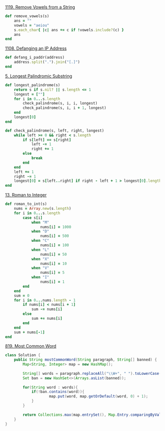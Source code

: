 [1119. Remove Vowels from a String](https://leetcode.com/problems/remove-vowels-from-a-string/)
```ruby
def remove_vowels(s)
    ans = ""
    vowels = "aeiou"
    s.each_char{ |c| ans += c if !vowels.include?(c) }
    ans
end
```

[1108. Defanging an IP Address](https://leetcode.com/problems/defanging-an-ip-address/)

```ruby
def defang_i_paddr(address)
    address.split(".").join("[.]")
end
```

[5. Longest Palindromic Substring](https://leetcode.com/problems/longest-palindromic-substring/)
```ruby
def longest_palindrome(s)
    return s if s.nil? || s.length <= 1
    longest = [""]
    for i in 0...s.length
        check_palindrome(s, i, i, longest)
        check_palindrome(s, i, i + 1, longest)
    end
    longest[0]
end

def check_palindrome(s, left, right, longest)
    while left >= 0 && right < s.length
        if s[left] == s[right]
            left -= 1
            right += 1
        else
            break
        end
    end
    left += 1
    right -= 1
    longest[0] = s[left..right] if right - left + 1 > longest[0].length
end
```

[13. Roman to Integer](https://leetcode.com/problems/roman-to-integer/)
```ruby
def roman_to_int(s)
    nums = Array.new(s.length)
    for i in 0...s.length
        case s[i]
            when "M"
                nums[i] = 1000
            when "D"
                nums[i] = 500
            when "C"
                nums[i] = 100
            when "L"
                nums[i] = 50
            when "X"
                nums[i] = 10
            when "V"
                nums[i] = 5
            when "I"
                nums[i] = 1
        end
    end
    sum = 0
    for i in 0...nums.length - 1
        if nums[i] < nums[i + 1]
            sum -= nums[i]
        else
            sum += nums[i]
        end
    end
    sum + nums[-1]
end
```

[819. Most Common Word](https://leetcode.com/problems/most-common-word/)
```java
class Solution {
    public String mostCommonWord(String paragraph, String[] banned) {
        Map<String, Integer> map = new HashMap();
        
        String[] words = paragraph.replaceAll("\\W+", " ").toLowerCase().split("\\s+");
        Set ban = new HashSet<>(Arrays.asList(banned));
        
        for(String word : words){
            if(!ban.contains(word)){
                    map.put(word, map.getOrDefault(word, 0) + 1);
            }
        }
        
        return Collections.max(map.entrySet(), Map.Entry.comparingByValue()).getKey();
    }
}
```